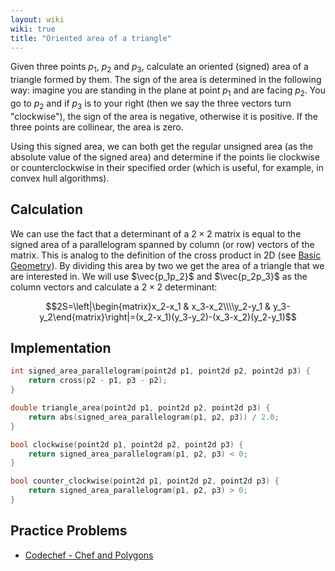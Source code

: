 ```yaml
---
layout: wiki
wiki: true
title: "Oriented area of a triangle"
---
```



Given three points $p_1$, $p_2$ and $p_3$, calculate an oriented (signed) area of a triangle formed by them. The sign of the area is determined in the following way: imagine you are standing in the plane at point $p_1$ and are facing $p_2$. You go to $p_2$ and if $p_3$ is to your right (then we say the three vectors turn "clockwise"), the sign of the area is negative, otherwise it is positive. If the three points are collinear, the area is zero.

Using this signed area, we can both get the regular unsigned area (as the absolute value of the signed area) and determine if the points lie clockwise or counterclockwise in their specified order (which is useful, for example, in convex hull algorithms).


## Calculation
We can use the fact that a determinant of a $2\times 2$ matrix is equal to the signed area of a parallelogram spanned by column (or row) vectors of the matrix.
This is analog to the definition of the cross product in 2D (see [Basic Geometry](geometry/basic-geometry)).
By dividing this area by two we get the area of a triangle that we are interested in.
We will use $\vec{p_1p_2}$ and $\vec{p_2p_3}$ as the column vectors and calculate a $2\times 2$ determinant:

$$2S=\left|\begin{matrix}x_2-x_1 & x_3-x_2\\\\y_2-y_1 & y_3-y_2\end{matrix}\right|=(x_2-x_1)(y_3-y_2)-(x_3-x_2)(y_2-y_1)$$


## Implementation

```cpp
int signed_area_parallelogram(point2d p1, point2d p2, point2d p3) {
    return cross(p2 - p1, p3 - p2);
}

double triangle_area(point2d p1, point2d p2, point2d p3) {
    return abs(signed_area_parallelogram(p1, p2, p3)) / 2.0;
}

bool clockwise(point2d p1, point2d p2, point2d p3) {
    return signed_area_parallelogram(p1, p2, p3) < 0;
}

bool counter_clockwise(point2d p1, point2d p2, point2d p3) {
    return signed_area_parallelogram(p1, p2, p3) > 0;
}
```

## Practice Problems
* [Codechef - Chef and Polygons](https://www.codechef.com/problems/CHEFPOLY)

